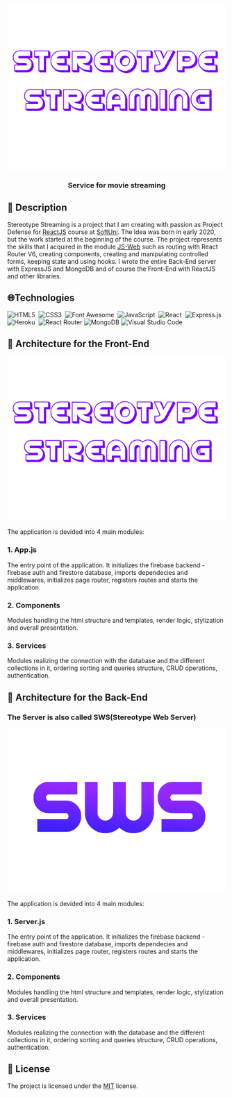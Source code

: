 
<p align="center">
<img src="https://github.com/VAPY05/Steretype-Streaming/blob/main/assets/logo-front-end.png">
</p>
<h3 align="center">Service for movie streaming</h3>

## 📒 Description
Stereotype Streaming is a project that I am creating with passion as Project Defense for [ReactJS](https://softuni.bg/trainings/3727/reactjs-june-2022) course at [SoftUni](https://softuni.bg/). The idea was born in early 2020, but the work started at the beginning of the course. The project represents the skills that I acquired in the module [JS-Web](https://softuni.bg/modules/122/js-web/1307) such as routing with React Router V6, creating components, creating and manipulating controlled forms, keeping state and using hooks. I wrote the entire Back-End server with ExpressJS and MongoDB and of course the Front-End with ReactJS and other libraries.

## 🌐Technologies
  
![HTML5](https://img.shields.io/badge/html5-%23E34F26.svg?style=for-the-flat&logo=html5&logoColor=white)&nbsp;
![CSS3](https://img.shields.io/badge/css3-%231572B6.svg?style=for-the-flat&logo=css3&logoColor=white)&nbsp;
![Font Awesome](https://img.shields.io/badge/Font%20Awesome-528DD7?style=for-the-flat&logo=fontawesome&logoColor=white)&nbsp;
![JavaScript](https://img.shields.io/badge/Javascript-a57f1c.svg?&style=flat&logo=javascript&logoColor=%23F7DF1E)&nbsp;
![React](https://img.shields.io/badge/react-%2320232a.svg?style=for-the-flat&logo=react&logoColor=%2361DAFB)&nbsp;
![Express.js](https://img.shields.io/badge/express.js-%23404d59.svg?style=for-the-flat&logo=express&logoColor=%2361DAFB)&nbsp;
![Heroku](https://img.shields.io/badge/heroku-%23430098.svg?style=for-the-flat&logo=heroku&logoColor=white)&nbsp;
![React Router](https://img.shields.io/badge/React_Router-CA4245?style=for-the-flat&logo=react-router&logoColor=white)
![MongoDB](https://img.shields.io/badge/MongoDB-%234ea94b.svg?style=for-the-flat&logo=mongodb&logoColor=white)
![Visual Studio Code](https://img.shields.io/badge/Visual%20Studio%20Code-0078d7.svg?style=for-the-flat&logo=visual-studio-code&logoColor=white)


## 🧱 Architecture for the Front-End

<p align="center">
<img src="https://github.com/VAPY05/Steretype-Streaming/blob/main/assets/logo-front-end.png">
</p>

The application is devided into 4 main modules:
### 1. App.js
  The entry point of the application. It initializes the firebase backend - firebase auth and firestore database, imports dependecies and middlewares, initializes page router, registers routes and starts the application.
### 2. Components
  Modules handling the html structure and templates, render logic, stylization and overall presentation.
### 3. Services 
  Modules realizing the connection with the database and the different collections in it, ordering sorting and queries structure, CRUD operations, authentication.

## 🧱 Architecture for the Back-End

### The Server is also called SWS(Stereotype Web Server)

<p align="center">
<img src="https://github.com/VAPY05/Steretype-Streaming/blob/main/assets/logo-back-end.png">
</p>

The application is devided into 4 main modules:
### 1. Server.js
  The entry point of the application. It initializes the firebase backend - firebase auth and firestore database, imports dependecies and middlewares, initializes page router, registers routes and starts the application.
### 2. Components
  Modules handling the html structure and templates, render logic, stylization and overall presentation.
### 3. Services 
  Modules realizing the connection with the database and the different collections in it, ordering sorting and queries structure, CRUD operations, authentication.

## 📑 License
The project is licensed under the [MIT](https://github.com/Sirmov/Mimega/blob/main/LICENSE) license.

